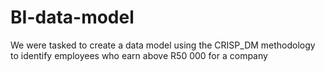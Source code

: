 # BI-data-model
We were tasked to create a data model using the CRISP_DM methodology to identify employees who earn above R50 000 for a company
